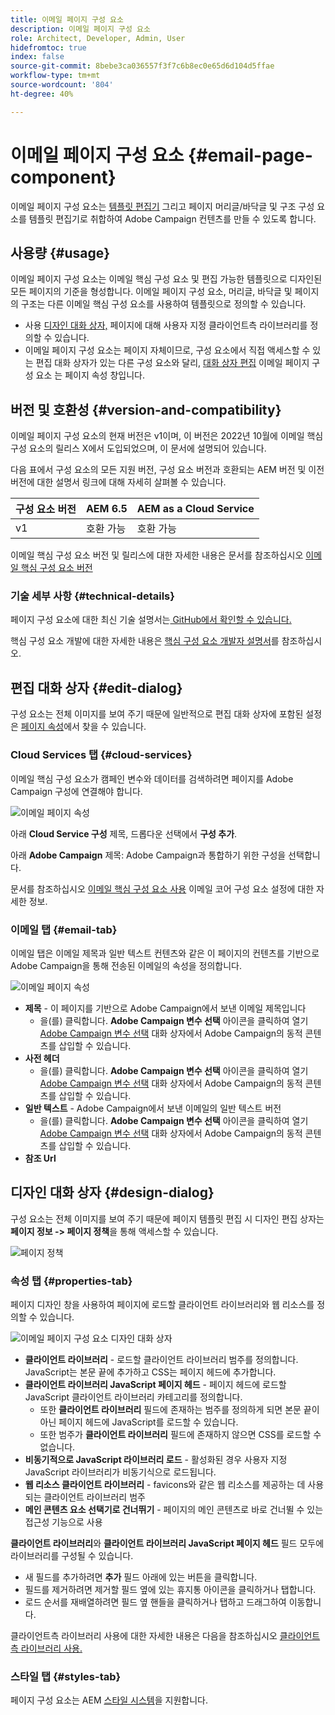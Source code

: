 ```yaml
---
title: 이메일 페이지 구성 요소
description: 이메일 페이지 구성 요소
role: Architect, Developer, Admin, User
hidefromtoc: true
index: false
source-git-commit: 8bebe3ca036557f3f7c6b8ec0e65d6d104d5ffae
workflow-type: tm+mt
source-wordcount: '804'
ht-degree: 40%

---
```



# 이메일 페이지 구성 요소 {#email-page-component}

이메일 페이지 구성 요소는 [템플릿 편집기](https://experienceleague.adobe.com/docs/experience-manager-cloud-service/sites/authoring/features/templates.html?lang=ko-KR) 그리고 페이지 머리글/바닥글 및 구조 구성 요소를 템플릿 편집기로 취합하여 Adobe Campaign 컨텐츠를 만들 수 있도록 합니다.

## 사용량 {#usage}

이메일 페이지 구성 요소는 이메일 핵심 구성 요소 및 편집 가능한 템플릿으로 디자인된 모든 페이지의 기준을 형성합니다. 이메일 페이지 구성 요소, 머리글, 바닥글 및 페이지의 구조는 다른 이메일 핵심 구성 요소를 사용하여 템플릿으로 정의할 수 있습니다.

* 사용 [디자인 대화 상자,](#design-dialog) 페이지에 대해 사용자 지정 클라이언트측 라이브러리를 정의할 수 있습니다.
* 이메일 페이지 구성 요소는 페이지 자체이므로, 구성 요소에서 직접 액세스할 수 있는 편집 대화 상자가 있는 다른 구성 요소와 달리, [대화 상자 편집](#edit-dialog) 이메일 페이지 구성 요소 는 페이지 속성 창입니다.

## 버전 및 호환성 {#version-and-compatibility}

이메일 페이지 구성 요소의 현재 버전은 v1이며, 이 버전은 2022년 10월에 이메일 핵심 구성 요소의 릴리스 X에서 도입되었으며, 이 문서에 설명되어 있습니다.

다음 표에서 구성 요소의 모든 지원 버전, 구성 요소 버전과 호환되는 AEM 버전 및 이전 버전에 대한 설명서 링크에 대해 자세히 살펴볼 수 있습니다.

| 구성 요소 버전 | AEM 6.5 | AEM as a Cloud Service |
|---|---|---|
| v1 | 호환 가능 | 호환 가능 |

이메일 핵심 구성 요소 버전 및 릴리스에 대한 자세한 내용은 문서를 참조하십시오 [이메일 핵심 구성 요소 버전](/help/email/versions.md)

### 기술 세부 사항 {#technical-details}

페이지 구성 요소에 대한 최신 기술 설명서는[ GitHub에서 확인할 수 있습니다.](https://adobe.com/go/aem_cmp_tech_email_page_v1)

핵심 구성 요소 개발에 대한 자세한 내용은 [핵심 구성 요소 개발자 설명서](/help/developing/overview.md)를 참조하십시오.

## 편집 대화 상자 {#edit-dialog}

구성 요소는 전체 이미지를 보여 주기 때문에 일반적으로 편집 대화 상자에 포함된 설정은 [페이지 속성](https://experienceleague.adobe.com/docs/experience-manager-cloud-service/sites/authoring/fundamentals/page-properties.html)에서 찾을 수 있습니다.

### Cloud Services 탭 {#cloud-services}

이메일 핵심 구성 요소가 캠페인 변수와 데이터를 검색하려면 페이지를 Adobe Campaign 구성에 연결해야 합니다.

![이메일 페이지 속성](/help/email/assets/email-page-properties.png)

아래 **Cloud Service 구성** 제목, 드롭다운 선택에서 **구성 추가**.

아래 **Adobe Campaign** 제목: Adobe Campaign과 통합하기 위한 구성을 선택합니다.

문서를 참조하십시오 [이메일 핵심 구성 요소 사용](/help/email/using.md) 이메일 코어 구성 요소 설정에 대한 자세한 정보.

### 이메일 탭 {#email-tab}

이메일 탭은 이메일 제목과 일반 텍스트 컨텐츠와 같은 이 페이지의 컨텐츠를 기반으로 Adobe Campaign을 통해 전송된 이메일의 속성을 정의합니다.

![이메일 페이지 속성](/help/email/assets/email-page-properties-email.png)

* **제목** - 이 페이지를 기반으로 Adobe Campaign에서 보낸 이메일 제목입니다
   * 을(를) 클릭합니다. **Adobe Campaign 변수 선택** 아이콘을 클릭하여 열기 [Adobe Campaign 변수 선택](/help/email/campaign-variables.md) 대화 상자에서 Adobe Campaign의 동적 콘텐츠를 삽입할 수 있습니다.
* **사전 헤더**
   * 을(를) 클릭합니다. **Adobe Campaign 변수 선택** 아이콘을 클릭하여 열기 [Adobe Campaign 변수 선택](/help/email/campaign-variables.md) 대화 상자에서 Adobe Campaign의 동적 콘텐츠를 삽입할 수 있습니다.
* **일반 텍스트** - Adobe Campaign에서 보낸 이메일의 일반 텍스트 버전
   * 을(를) 클릭합니다. **Adobe Campaign 변수 선택** 아이콘을 클릭하여 열기 [Adobe Campaign 변수 선택](/help/email/campaign-variables.md) 대화 상자에서 Adobe Campaign의 동적 콘텐츠를 삽입할 수 있습니다.
* **참조 Url**

## 디자인 대화 상자 {#design-dialog}

구성 요소는 전체 이미지를 보여 주기 때문에 페이지 템플릿 편집 시 디자인 편집 상자는 **페이지 정보 -> 페이지 정책**&#x200B;을 통해 액세스할 수 있습니다.

![페이지 정책](/help/assets/page-policy.png)

### 속성 탭 {#properties-tab}

페이지 디자인 창을 사용하여 페이지에 로드할 클라이언트 라이브러리와 웹 리소스를 정의할 수 있습니다.

![이메일 페이지 구성 요소 디자인 대화 상자](/help/email/assets/email-page-design.png)

* **클라이언트 라이브러리** - 로드할 클라이언트 라이브러리 범주를 정의합니다. JavaScript는 본문 끝에 추가하고 CSS는 페이지 헤드에 추가합니다.
* **클라이언트 라이브러리 JavaScript 페이지 헤드** - 페이지 헤드에 로드할 JavaScript 클라이언트 라이브러리 카테고리를 정의합니다.
   * 또한 **클라이언트 라이브러리** 필드에 존재하는 범주를 정의하게 되면 본문 끝이 아닌 페이지 헤드에 JavaScript를 로드할 수 있습니다.
   * 또한 범주가 **클라이언트 라이브러리** 필드에 존재하지 않으면 CSS를 로드할 수 없습니다.
* **비동기적으로 JavaScript 라이브러리 로드** - 활성화된 경우 사용자 지정 JavaScript 라이브러리가 비동기식으로 로드됩니다.
* **웹 리소스 클라이언트 라이브러리** - favicons와 같은 웹 리소스를 제공하는 데 사용되는 클라이언트 라이브러리 범주
* **메인 콘텐츠 요소 선택기로 건너뛰기** - 페이지의 메인 콘텐츠로 바로 건너뛸 수 있는 접근성 기능으로 사용

**클라이언트 라이브러리**&#x200B;와 **클라이언트 라이브러리 JavaScript 페이지 헤드** 필드 모두에 라이브러리를 구성될 수 있습니다.

* 새 필드를 추가하려면 **추가** 필드 아래에 있는 버튼을 클릭합니다.
* 필드를 제거하려면 제거할 필드 옆에 있는 휴지통 아이콘을 클릭하거나 탭합니다.
* 로드 순서를 재배열하려면 필드 옆 핸들을 클릭하거나 탭하고 드래그하여 이동합니다.

클라이언트측 라이브러리 사용에 대한 자세한 내용은 다음을 참조하십시오 [클라이언트 측 라이브러리 사용.](https://helpx.adobe.com/kr/experience-manager/6-5/sites/developing/using/clientlibs.html)

### 스타일 탭 {#styles-tab}

페이지 구성 요소는 AEM [스타일 시스템](/help/get-started/authoring.md#component-styling)을 지원합니다.
